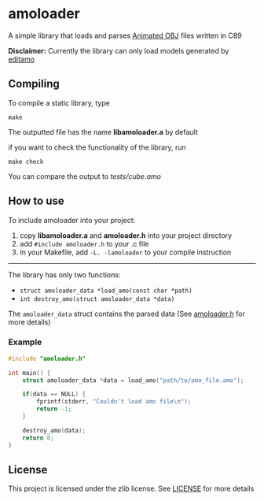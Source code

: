 # amoloader
A simple library that loads and parses
[Animated OBJ](https://github.com/lmarz/animated_obj) files written in C89  

**Disclaimer:** Currently the library can only load models generated by
[editamo](https://github.com/lmarz/editamo)

## Compiling
To compile a static library, type
```
make
```
The outputted file has the name **libamoloader.a** by default

if you want to check the functionality of the library, run
```
make check
```
You can compare the output to *tests/cube.amo*
## How to use
To include amoloader into your project:
1. copy **libamoloader.a** and **amoloader.h** into your project directory
2. add `#include amoloader.h` to your .c file
3. In your Makefile, add `-L. -lamoloader` to your compile instruction
___
The library has only two functions:
- `struct amoloader_data *load_amo(const char *path)`
- `int destroy_amo(struct amoloader_data *data)`

The `amoloader_data` struct contains the parsed data
(See [amoloader.h](amoloader.h) for more details)
### Example
```c
#include "amoloader.h"

int main() {
    struct amoloader_data *data = load_amo("path/to/amo_file.amo");

    if(data == NULL) {
        fprintf(stderr, "Couldn't load amo file\n");
        return -1;
    }

    destroy_amo(data);
    return 0;
}
```
## License
This project is licensed under the zlib license. See [LICENSE](LICENSE)
for more details
